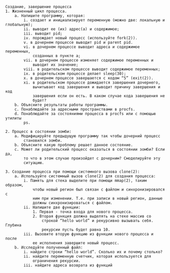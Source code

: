     Создание, завершение процесса
    1. Жизненный цикл процесса.
        a. Напишите программу, которая:
            i. создает и инициализирует переменную (можно две: локальную и глобальную);
            ii. выводит ее (их) адрес(а) и содержимое;
            iii. выводит pid;
            iv. порождает новый процесс (используйте fork(2)).
            v. в дочернем процессе выводит pid и parent pid.
            vi. в дочернем процессе выводит адреса и содержимое переменных,
                созданных в пункте а;
            vii. в дочернем процессе изменяет содержимое переменных и
                выводит их значение;
            viii. в родительском процессе выводит содержимое переменных;
            ix. в родительском процессе делает sleep(30);
            x. в дочернем процессе завершается с кодом “5” (exit(2)).
            xi. в родительском процессе дожидается завершения дочернего,
                вычитывает код завершения и выводит причину завершения и код
                завершения если он есть. В каком случае кода завершения не
                будет?
        b. Объясните результаты работы программы.
        c. Понаблюдайте за адресными пространствами в procfs.
        d. Понаблюдайте за состояниями процесса в procfs или с помощью утилиты
            ps.

    2. Процесс в состоянии зомби:
        a. Модифицируйте предыдущую программу так чтобы дочерний процесс
            становился зомби.
        b. Объясните какую проблему решает данное состояние.
        c. Может ли родительский процесс оказаться в состоянии зомби? Если да,
            то что в этом случае произойдет с дочерним? Смоделируйте эту
            ситуацию.
    
    3. Создание процесса при помощи системного вызова clone(2):
        a. Используйте системный вызов clone(2) для создания процесса:
            i. Память для стека выделите при помощи mmap(2), таким образом,
                чтобы новый регион был связан с файлом и синхронизировался с
                ним при изменении. Т.е. при записи в новый регион, данные
                должны синхронизироваться с файлом.
            ii. Напишите две функции:
                1. Первая - точка входа для нового процесса.
                2. Вторая функция должна выделять на стеке массив со
                    строкой “hello world” и рекурсивно вызывать себя. Глубина
                    рекурсии пусть будет равна 10.
            iii. Вызовите вторую функцию из функции нового процесса и после
                ее исполнения завершите новый процесс.
        b. Исследуйте полученный файл:
            i. найдите строки “hello world”. Сколько их и почему столько?
            ii. найдите переменную счетчик, которая используется для
                ограничения рекурсии.
            iii. найдите адреса возврата из функций
